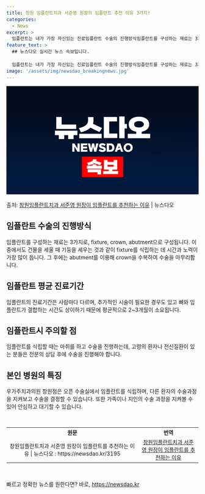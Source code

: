 ```yaml
---
title: 창원 임플란트치과 서준영 원장의 임플란트 추천 이유 3가지!
categories:
  - News
excerpt: >
  임플란트는 내가 가장 자신있는 진료임플란트 수술의 진행방식임플란트를 구성하는 재료는 3가지입니다. 자연치아의…
feature_text: >
  ## 뉴스다오 실시간 뉴스 속보입니다.

  임플란트는 내가 가장 자신있는 진료임플란트 수술의 진행방식임플란트를 구성하는 재료는 3가지입니다. 자연치아의…
image: '/assets/img/newsdao_breakingnews.jpg'
---
```


![뉴스다오 속보](/assets/img/newsdao_breakingnews.jpg)

<p>출처: <a href="https://newsdao.kr/3195" rel="dofollow">창원임플란트치과 서준영 원장이 임플란트를 추천하는 이유</a> | 뉴스다오</p>

<h2 data-ke-size="size26">임플란트 수술의 진행방식</h2>
<p data-ke-size="size16">임플란트를 구성하는 재료는 3가지로, fixture, crown, abutment으로 구성됩니다. 이 중에서도 건물을 세울 때 기둥을 세우는 것과 같이 fixture를 식립하는 데 시간과 노력이 가장 많이 듭니다. 그 후에는 abutment를 이용해 crown을 수복하여 수술을 마무리합니다.</p>

<h2 data-ke-size="size26">임플란트 평균 진료기간</h2>
<p data-ke-size="size16">임플란트의 진료기간은 사람마다 다르며, 추가적인 시술이 필요한 경우도 있고 뼈와 임플란트가 결합하는 시간도 상이하기 때문에 평균적으로 2~3개월이 소요됩니다.</p>

<h2 data-ke-size="size26">임플란트시 주의할 점</h2>
<p data-ke-size="size16">임플란트를 식립할 때는 마취를 하고 수술을 진행하는데, 고령의 환자나 전신질환이 있는 분들은 전문의 상담 후에 수술을 진행해야 합니다.</p>

<h2 data-ke-size="size26">본인 병원의 특징</h2>
<p data-ke-size="size16">우가주치과의원 창원점은 오픈 수술실에서 임플란트를 식립하며, 다른 환자의 수술과정을 지켜보고 수술을 결정할 수 있습니다. 또한 가족이나 지인의 수술 과정을 지켜볼 수 있어 안심하고 대기할 수 있습니다.</p>

<p data-ke-size="size16">&nbsp;</p>
<table>
    <tbody>
        <tr>
            <td style="text-align: center; height: 17px;"><b>원문</b></td>
            <td style="text-align: center; height: 17px;"><b>번역</b></td>
        </tr>
        <tr>
            <td style="text-align: center; height: 17px;">창원임플란트치과 서준영 원장이 임플란트를 추천하는 이유 | 뉴스다오 : https://newsdao.kr/3195</td>
            <td style="text-align: center; height: 17px;"><a href="https://newsdao.kr/3195">창원임플란트치과 서준영 원장이 임플란트를 추천하는 이유</a></td>
        </tr>
    </tbody>
</table>
<p data-ke-size="size16">&nbsp;</p> 

빠르고 정확한 뉴스를 원한다면? 바로, <a href="https://newsdao.kr" rel="dofollow">https://newsdao.kr</a>


